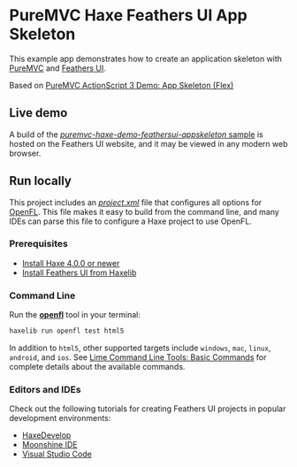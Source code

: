 # PureMVC Haxe Feathers UI App Skeleton

This example app demonstrates how to create an application skeleton with [PureMVC](http://puremvc.org/) and [Feathers UI](https://feathersui.com/).

Based on [PureMVC ActionScript 3 Demo: App Skeleton (Flex)](https://github.com/PureMVC/puremvc-as3-demo-flex-appskeleton)

## Live demo

A build of the [_puremvc-haxe-demo-feathersui-appskeleton_ sample](https://feathersui.com/samples/haxe-openfl/puremvc/puremvc-haxe-demo-feathersui-appskeleton/) is hosted on the Feathers UI website, and it may be viewed in any modern web browser.

## Run locally

This project includes an [_project.xml_](https://lime.software/docs/project-files/xml-format/) file that configures all options for [OpenFL](https://openfl.org/). This file makes it easy to build from the command line, and many IDEs can parse this file to configure a Haxe project to use OpenFL.

### Prerequisites

- [Install Haxe 4.0.0 or newer](https://haxe.org/download/)
- [Install Feathers UI from Haxelib](https://feathersui.com/learn/haxe-openfl/installation/)

### Command Line

Run the [**openfl**](https://www.openfl.org/learn/haxelib/docs/tools/) tool in your terminal:

```sh
haxelib run openfl test html5
```

In addition to `html5`, other supported targets include `windows`, `mac`, `linux`, `android`, and `ios`. See [Lime Command Line Tools: Basic Commands](https://lime.software/docs/command-line-tools/basic-commands/) for complete details about the available commands.

### Editors and IDEs

Check out the following tutorials for creating Feathers UI projects in popular development environments:

- [HaxeDevelop](https://feathersui.com/learn/haxe-openfl/haxedevelop/)
- [Moonshine IDE](https://feathersui.com/learn/haxe-openfl/moonshine-ide/)
- [Visual Studio Code](https://feathersui.com/learn/haxe-openfl/visual-studio-code/)

